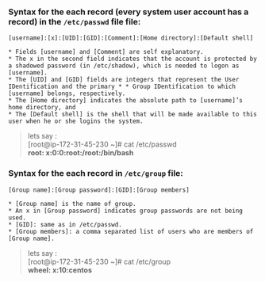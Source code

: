 

### Syntax for the each record (every system user account has a record) in the ` /etc/passwd ` file file:                                                                                                                            <br />
` [username]:[x]:[UID]:[GID]:[Comment]:[Home directory]:[Default shell] `

    * Fields [username] and [Comment] are self explanatory.
    * The x in the second field indicates that the account is protected by a shadowed password (in /etc/shadow), which is needed to logon as [username].
    * The [UID] and [GID] fields are integers that represent the User IDentification and the primary * * Group IDentification to which [username] belongs, respectively.
    * The [Home directory] indicates the absolute path to [username]’s home directory, and
    * The [Default shell] is the shell that will be made available to this user when he or she logins the system.


> lets say :                                                                                                                                                                                                                          <br />
[root@ip-172-31-45-230 ~]# cat /etc/passwd                                                                                                                                                                                                                           <br />
**root: x:0:0:root:/root:/bin/bash**



### Syntax for the each record in ` /etc/group ` file:
` [Group name]:[Group password]:[GID]:[Group members] `


    * [Group name] is the name of group.
    * An x in [Group password] indicates group passwords are not being used.
    * [GID]: same as in /etc/passwd.
    * [Group members]: a comma separated list of users who are members of [Group name].


> lets say :                                                                                                                                                                                                                          <br />
 [root@ip-172-31-45-230 ~]# cat /etc/group                                                                                                                                                                                                                           <br />
 **wheel: x:10:centos**
